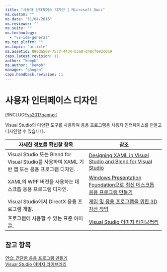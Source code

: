 ```yaml
---
title: "사용자 인터페이스 디자인 | Microsoft Docs"
ms.custom: ""
ms.date: "11/04/2016"
ms.reviewer: ""
ms.suite: ""
ms.technology: 
  - "vs-ide-general"
ms.tgt_pltfrm: ""
ms.topic: "article"
ms.assetid: 880da508-7573-4434-b3a0-d48cf003c0a9
caps.latest.revision: 11
author: "kempb"
ms.author: "kempb"
manager: "ghogen"
caps.handback.revision: 11
---
```

# 사용자 인터페이스 디자인
[!INCLUDE[vs2017banner](../code-quality/includes/vs2017banner.md)]

Visual Studio의 다양한 도구를 사용하여 응용 프로그램용 사용자 인터페이스를 만들고 디자인할 수 있습니다.  
  
|자세한 정보를 확인할 항목|참조|  
|--------------------|--------|  
|Visual Studio 또는 Blend for Visual Studio를 사용하여 XAML 기반 앱 또는 응용 프로그램 디자인.   .|[Designing XAML in Visual Studio and Blend for Visual Studio](../designers/designing-xaml-in-visual-studio.md)|  
|XAML의 WPF 버전을 사용하는 데스크톱 응용 프로그램 디자인.|[Windows Presentation Foundation으로 최신 데스크톱 응용 프로그램 만들기](../designers/create-modern-desktop-applications-with-windows-presentation-foundation.md)|  
|Visual Studio에서 DirectX 응용 프로그램 개발.|[게임 및 응용 프로그램을 위한 3D 자산 작업](../designers/working-with-3-d-assets-for-games-and-apps.md)|  
|프로그램에 사용할 수 있는 표준 아이콘.|[Visual Studio 이미지 라이브러리](../designers/the-visual-studio-image-library.md)|  
  
## 참고 항목  
 [연습: 간단한 응용 프로그램 만들기](../ide/walkthrough-create-a-simple-application-with-visual-csharp-or-visual-basic.md)   
 [Visual Studio 이미지 라이브러리](../designers/the-visual-studio-image-library.md)